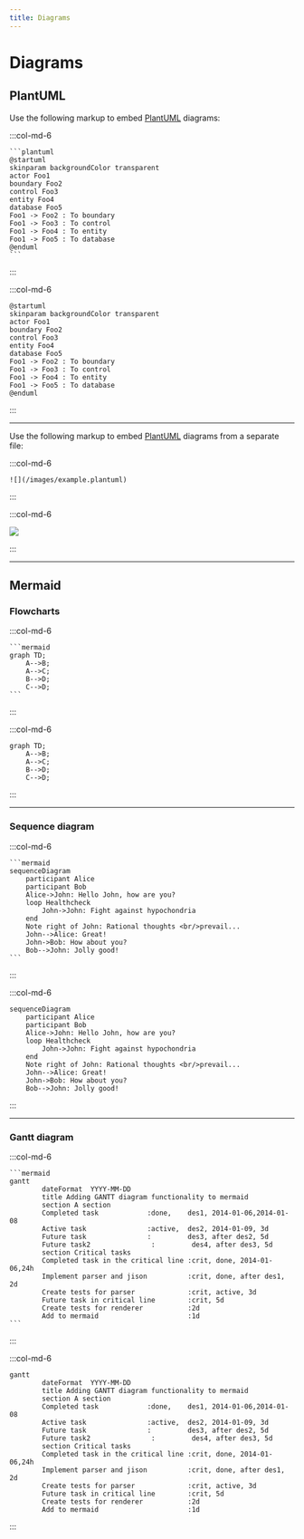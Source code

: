 ```yaml
---
title: Diagrams
---
```


# Diagrams

## PlantUML

Use the following markup to embed [PlantUML](http://plantuml.com/) diagrams:

:::col-md-6

    ```plantuml
    @startuml
    skinparam backgroundColor transparent
    actor Foo1
    boundary Foo2
    control Foo3
    entity Foo4
    database Foo5
    Foo1 -> Foo2 : To boundary
    Foo1 -> Foo3 : To control
    Foo1 -> Foo4 : To entity
    Foo1 -> Foo5 : To database
    @enduml
    ```

:::

:::col-md-6

```plantuml
@startuml
skinparam backgroundColor transparent
actor Foo1
boundary Foo2
control Foo3
entity Foo4
database Foo5
Foo1 -> Foo2 : To boundary
Foo1 -> Foo3 : To control
Foo1 -> Foo4 : To entity
Foo1 -> Foo5 : To database
@enduml
```

:::

***

Use the following markup to embed [PlantUML](http://plantuml.com/) diagrams from a separate file:

:::col-md-6

    ![](/images/example.plantuml)

:::

:::col-md-6

![](/images/example.plantuml)

:::

***

## Mermaid

### Flowcharts

:::col-md-6

    ```mermaid
    graph TD;
        A-->B;
        A-->C;
        B-->D;
        C-->D;
    ```

:::

:::col-md-6

```mermaid
graph TD;
    A-->B;
    A-->C;
    B-->D;
    C-->D;
```

:::

***

### Sequence diagram

:::col-md-6

    ```mermaid
    sequenceDiagram
        participant Alice
        participant Bob
        Alice->John: Hello John, how are you?
        loop Healthcheck
            John->John: Fight against hypochondria
        end
        Note right of John: Rational thoughts <br/>prevail...
        John-->Alice: Great!
        John->Bob: How about you?
        Bob-->John: Jolly good!
    ```

:::

:::col-md-6

```mermaid
sequenceDiagram
    participant Alice
    participant Bob
    Alice->John: Hello John, how are you?
    loop Healthcheck
        John->John: Fight against hypochondria
    end
    Note right of John: Rational thoughts <br/>prevail...
    John-->Alice: Great!
    John->Bob: How about you?
    Bob-->John: Jolly good!
```

:::

***

### Gantt diagram

:::col-md-6

    ```mermaid
    gantt
            dateFormat  YYYY-MM-DD
            title Adding GANTT diagram functionality to mermaid
            section A section
            Completed task            :done,    des1, 2014-01-06,2014-01-08
            Active task               :active,  des2, 2014-01-09, 3d
            Future task               :         des3, after des2, 5d
            Future task2               :         des4, after des3, 5d
            section Critical tasks
            Completed task in the critical line :crit, done, 2014-01-06,24h
            Implement parser and jison          :crit, done, after des1, 2d
            Create tests for parser             :crit, active, 3d
            Future task in critical line        :crit, 5d
            Create tests for renderer           :2d
            Add to mermaid                      :1d
    ```

:::

:::col-md-6

```mermaid
gantt
        dateFormat  YYYY-MM-DD
        title Adding GANTT diagram functionality to mermaid
        section A section
        Completed task            :done,    des1, 2014-01-06,2014-01-08
        Active task               :active,  des2, 2014-01-09, 3d
        Future task               :         des3, after des2, 5d
        Future task2               :         des4, after des3, 5d
        section Critical tasks
        Completed task in the critical line :crit, done, 2014-01-06,24h
        Implement parser and jison          :crit, done, after des1, 2d
        Create tests for parser             :crit, active, 3d
        Future task in critical line        :crit, 5d
        Create tests for renderer           :2d
        Add to mermaid                      :1d
```

:::